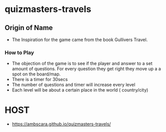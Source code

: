 # quizmasters-travels

## Origin of Name
- The Inspiration for the game came from the book Gullivers Travel.

###  How to Play
- The objection of the game is to see if the player and answer to a set amount of questions. For every question they get right they move up a a spot on the board/map.
- There is a timer for 30secs
- The number of questions and timer will increase every level
- Each level will be about a certain place in the world ( country/city)



# HOST
- https://ambscara.github.io/quizmasters-travels/